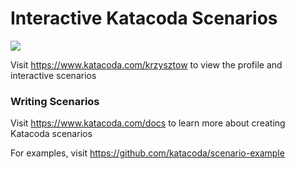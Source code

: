 # Interactive Katacoda Scenarios

[![](http://shields.katacoda.com/katacoda/krzysztow/count.svg)](https://www.katacoda.com/krzysztow "Get your profile on Katacoda.com")

Visit https://www.katacoda.com/krzysztow to view the profile and interactive scenarios

### Writing Scenarios
Visit https://www.katacoda.com/docs to learn more about creating Katacoda scenarios

For examples, visit https://github.com/katacoda/scenario-example
